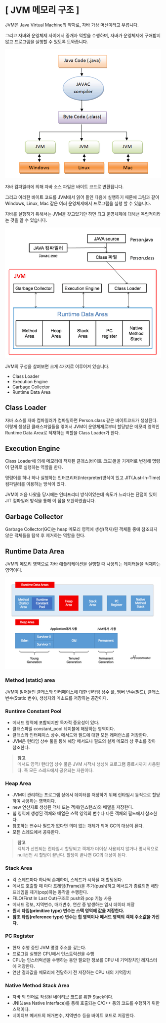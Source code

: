 # [ JVM 메모리 구조 ]

JVM은 Java Virtual Machine의 약자로, 자바 가상 머신이라고 부릅니다.

그리고 자바와 운영체제 사이에서 중개자 역할을 수행하며, 자바가 운영체제에 구애받지 않고 프로그램을 실행할 수 있도록 도와줍니다.

![JVM1](../Img/JVM1.png)

자바 컴파일러에 의해 자바 소스 파일은 바이트 코드로 변환됩니다.

그리고 이러한 바이트 코드를 JVM에서 읽어 들인 다음에 실행하기 때문에 그림과 같이 Windows, Linux, Mac 같은 여러 운영체제에서 프로그램을 실행 할 수 있습니다.

자바를 실행하기 위해서는 JVM을 갖고있기만 하면 되고 운영체제에 대해선 독립적이라는 것을 알 수 있습니다.

![JVM2](../Img/JVM2.png)

JVM의 구성을 살펴보면 크게 4가지로 이루어져 있습니다.

- Class Loader
- Execution Engine
- Garbage Collector
- Runtime Data Area

## Class Loader

자바 소스를 자바 컴파일러가 컴파일하면  Person.class 같은 바이트코드가 생성된다. 이렇게 생성된 클래스파일들을 엮어서 JVM이 운영체제로부터 할당받은 메모리 영역인 Runtime Data Area로 적재하는 역할을 Class Loader가 한다.

## Execution Engine

Class Loader에 의해 메모리에 적재된 클래스(바이트 코드)들을 기계어로 변경해 명령어 단위로 실행하는 역할을 한다.

명령어를 하나 하나 실행하는 인터프리터(Interpreter)방식이 있고 JIT(Just-In-Time) 컴파일러를 이용하는 방식이 있다.

JVM이 처음 나왔을 당시에는 인터프리터 방식이었는데 속도가 느리다는 단점이 있어 JIT 컴파일러 방식을 통해 이 점을 보완하였습니다.

## Garbage Collector

Garbage Collector(GC)는 heap 메모리 영역에 생성(적재)된 객체들 중에 참조되지 않은 객체들을 탐색 후 제거하는 역할을 한다.

## Runtime Data Area

JVM의 메모리 영역으로 자바 애플리케이션을 실행할 때 사용되는 데이터들을 적재하는 영역이다.

![JVM3](../Img/JVM3.png)
### Method (static) area

JVM이 읽어들인 클래스와 인터페이스에 대한 런타임 상수 풀, 멤버 변수(필드), 클래스 변수(Static 변수), 생성자와 메소드를 저장하는 공간이다.

### Runtime Constant Pool

- 메서드 영역에 포함되지만 독자적 중요성이 있다.
- 클래스파일 constant_pool 테이블에 해당하는 영역이다.
- 클래스와 인터페이스 상수, 메서드와 필드에 대한 모든 레퍼런스를 저장한다.
- JVM은 런타임 상수 풀을 통해 해당 메서드나 필드의 실제 메모리 상 주소를 찾아 참조한다.

> **참고**  
메서드 영역/ 런타임 상수 풀은 JVM 시작시 생성해 프로그램 종료시까지 사용된다. 즉 모든 스레드에서 공유되는 자원이다.

### Heap Area

- JVM이 관리하는 프로그램 상에서 데이터를 저장하기 위해 런타임시 동적으로 할당하여 사용하는 영역이다.
- new 연산자로 생성된 객체 또는 객체(인스턴스)와 배열을 저장한다.
- 힙 영역에 생성된 객체와 배열은 스택 영역의 변수나 다른 객체의 필드에서 참조한다.
- 참조하는 변수나 필드가 없다면 의미 없는 개체가 되어 GC의 대상이 된다.
- 모든 스레드에서 공유한다.

> **참고**  
객체가 선언되는 런타임시 할당되고 객체가 더이상 사용되지 않거나 명시적으로 null선언 시 할당이 끝난다.
할당이 끝나면 GC의 대상이 된다.

### Stack Area

- 각 스레드마다 하나씩 존재하며, 스레드가 시작될 때 할당된다.
- 메서드 호출할 때 마다 프레임(Frame)을 추가(push)하고 메서드가 종료되면 해당 프레임을 제거(pop)하는 동작을 수행한다.
- FILO(First In Last Out)구조로 push와 pop 기능 사용
- 메서드 정보, 지역변수, 매개변수, 연산 중 발생하는 임시 데이터 저장
- **원시 타입(primitive type) 변수는 스택 영역에 값을 저장한다.**
- **참조 타입(reference type) 변수는 힙 영역이나 메서드 영역의 객체 주소값을 가진다.**

### PC Register

- 현재 수행 중인 JVM 명령 주소를 갖는다.
- 프로그램 실행은 CPU에서 인스트럭션을 수행
- CPU는 인스터럭션을 수행하는 동안 필요한 정보를 CPU 내 기억장치인 레지스터에 저장한다.
- 연산 결과값을 메모리에 전달하기 전 저장하는 CPU 내의 기억장치

### Native Method Stack Area

- 자바 외 언어로 작성된 네이티브 코드를 위한 Stack이다.
- JNI(Java Native Interface)를 통해 호출되는  C/C++ 등의 코드를 수행하기 위한 스택이다.
- 네이티브 메서드의 매개변수, 지역변수 등을 바이트 코드로 저장한다.